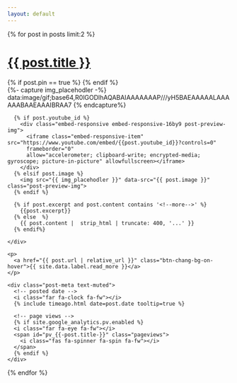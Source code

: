 ```yaml
---
layout: default
---
```


<div id="post-list">

{% for post in posts limit:2 %}

  <div class="post-preview">
    <div class="d-flex justify-content-between pr-xl-2">
      <h1><a href="{{ post.url | relative_url }}">{{ post.title }}</a></h1>
      {% if post.pin == true %}
        <i class="fas fa-thumbtack fa-fw text-muted mt-1 ml-2 mt-xl-2" data-toggle="tooltip" data-placement="left"
        title="Pinned"></i>
      {% endif %}
    </div>
    <div class="post-content">
      {%- capture img_placehodler -%}
        data:image/gif;base64,R0lGODlhAQABAIAAAAAAAP///yH5BAEAAAAALAAAAAABAAEAAAIBRAA7
      {% endcapture%}

      {% if post.youtube_id %}
        <div class="embed-responsive embed-responsive-16by9 post-preview-img">
          <iframe class="embed-responsive-item" src="https://www.youtube.com/embed/{{post.youtube_id}}?controls=0"
          frameborder="0"
          allow="accelerometer; clipboard-write; encrypted-media; gyroscope; picture-in-picture" allowfullscreen></iframe>
        </div>
      {% elsif post.image %}
        <img src="{{ img_placehodler }}" data-src="{{ post.image }}" class="post-preview-img">
      {% endif %}

      {% if post.excerpt and post.content contains '<!--more-->' %}
        {{post.excerpt}}
      {% else  %}
        {{ post.content |  strip_html | truncate: 400, '...' }}
      {% endif%}

    </div>

    <p>
      <a href="{{ post.url | relative_url }}" class="btn-chang-bg-on-hover">{{ site.data.label.read_more }}</a>
    </p>

    <div class="post-meta text-muted">
      <!-- posted date -->
      <i class="far fa-clock fa-fw"></i>
      {% include timeago.html date=post.date tooltip=true %}

      <!-- page views -->
      {% if site.google_analytics.pv.enabled %}
      <i class="far fa-eye fa-fw"></i>
      <span id="pv_{{-post.title-}}" class="pageviews">
        <i class="fas fa-spinner fa-spin fa-fw"></i>
      </span>
      {% endif %}
    </div>

  </div> <!-- .post-review -->

{% endfor %}

</div> 
</div>